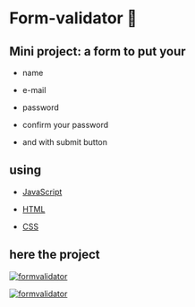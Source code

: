 # Form-validator 📝

## Mini project: a form to put your

- name

- e-mail

- password

- confirm your password

- and with submit button

## using

- <a href="https://www.w3schools.com/js/DEFAULT.asp" target="_blank">JavaScript</a>

- <a href="https://www.w3schools.com/html/default.asp" target="_blank">HTML</a>

- <a href="https://www.w3schools.com/css/default.asp" target="_blank">CSS</a>

## here the project

[![formvalidator](https://user-images.githubusercontent.com/87496837/178111273-aecd4ad3-4d5e-4f35-bd95-d85bcab279a3.jpeg)](https://github.com/lgustavo95/form-validator/blob/main/scr/formvalidator.jpeg)

[![formvalidator](https://user-images.githubusercontent.com/87496837/178111395-5b0cbd3a-fc41-4a88-836f-0cc9cace0eb4.gif)](https://github.com/lgustavo95/form-validator/blob/main/scr/formvalidator.gif)
